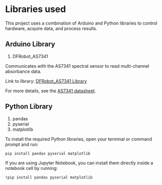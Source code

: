 # Libraries used
This project uses a combination of Arduino and Python libraries to control hardware, acquire data, and process results.


## Arduino Library 
1. DFRobot_AS7341

Communicates with the AS7341 spectral sensor to read multi-channel absorbance data.

Link to library: [DFRobot_AS7341 Library](https://github.com/DFRobot/DFRobot_AS7341)

For more details, see the [AS7341 datasheet](https://dfimg.dfrobot.com/nobody/wiki/10be9b0c8cce74a8b649e4d911bc4f41.pdf).


## Python Library
1. pandas
2. pyserial
3. matplotlib

To install the required Python libraries, open your terminal or command prompt and run:

`pip install pandas pyserial matplotlib`

If you are using Jupyter Notebook, you can install them directly inside a notebook cell by running:

`!pip install pandas pyserial matplotlib`

